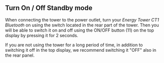 ## Turn On / Off Standby mode

When connecting the tower to the power outlet, turn your *Energy Tower CT1 Bluetooth* on using the switch located in the rear part of the tower.  Then you will be able to switch it on and off using the ON/OFF button (11) on the top display by pressing it for 2 seconds.

If you are not using the tower for a long period of time, in addition to switching it off in the top display, we recommend switching it "OFF" also in the rear panel.







